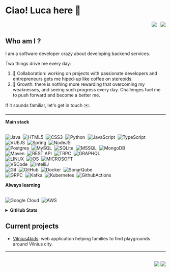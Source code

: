 # Ciao! Luca here 👋

<div align="right">
  <a href="mailto:luca.vassos@gmail.com?subject=Hey%20Luca"><img src="https://img.shields.io/badge/gmail-%23D14836.svg?&style=for-the-badge&logo=gmail&logoColor=white" /></a>&nbsp;&nbsp;
  <a href="https://www.linkedin.com/in/lucavassos/"><img src="https://img.shields.io/badge/linkedin-%230077B5.svg?&style=for-the-badge&logo=linkedin&logoColor=white" /></a>
</div>

## Who am I ?

I am a software developer crazy about developing backend services.

Two things drive me every day:
1. 🤲 Collaboration: working on projects with passionate developers and entrepreneurs gets me hiped-up like coffee on stereoids. 
2. 🤼 Growth: there is nothing more rewarding that overcoming my weaknesses, and seeing such progress every day. Challenges fuel me to push forward and become a better me.

If it sounds familiar, let's get in touch ✉️.

<hr/>

  <summary><b>Main stack</b></summary>
  <br/>

![Java](https://img.shields.io/badge/JAVA-007396.svg?&style=flat&logo=java&logoColor=white)&nbsp;
![HTML5](https://img.shields.io/badge/HTML5-E34F26.svg?&style=flat&logo=html5&logoColor=white)&nbsp;
![CSS3](https://img.shields.io/badge/CSS3-%231572B6.svg?&style=flat&logo=css3&logoColor=white)&nbsp;
![Python](https://img.shields.io/badge/PYTHON-3776AB.svg?&style=flat&logo=python&logoColor=white)&nbsp;
![JavaScript](https://img.shields.io/badge/JAVASCRIPT-323330.svg?&style=flat&logo=javascript&logoColor=%23F7DF1E)&nbsp;
![TypeScript](https://img.shields.io/badge/TYPESCRIPT-%23007ACC.svg?&style=flat&logo=typescript&logoColor=white)&nbsp;\
![VUEJS](https://img.shields.io/badge/VUEJS-darkgreen?&style=flat&logo=vue.js&logoColor=white)&nbsp;
![Spring](https://img.shields.io/badge/SPRINGBOOT-green?&style=flat&logo=spring&logoColor=black)&nbsp;
![NodeJS](https://img.shields.io/badge/NODEJS-339933.svg?&style=flat&logo=node.js&logoColor=white)&nbsp;\
![Postgres](https://img.shields.io/badge/POSTGRES-%23316192.svg?&style=flat&logo=postgresql&logoColor=white)&nbsp;
![MySQL](https://img.shields.io/badge/MYSQL-green?&style=flat&logo=mysql&logoColor=white)&nbsp;
![SQLite](https://img.shields.io/badge/SQLITE-003B57.svg?&style=flat&logo=sqlite&logoColor=white)&nbsp;
![MSSQL](https://img.shields.io/badge/MSSQL-black?logo=microsoftsqlserver&style=flat&logoColor=white)&nbsp;
![MongoDB](https://img.shields.io/badge/MONGODB-47A248.svg?&style=flat&logo=mongodb&logoColor=white)&nbsp;\
![Maven](https://img.shields.io/badge/MAVEN-C71A36.svg?&style=flat&logo=apache-maven)&nbsp;
![REST API](https://img.shields.io/badge/REST-02569B.svg?&style=flat&logo=rest&logoColor=white)&nbsp;
![TRPC](https://img.shields.io/badge/tRPC-blue?&style=flat&logo=trpc&logoColor=white)&nbsp;
![GRAPHQL](https://img.shields.io/badge/GRAPHQL-E10098.svg?&style=flat&logo=graphql&logoColor=white)&nbsp;\
![LINUX](https://img.shields.io/badge/LINUX-FCC624?style=flat-square&logo=linux&logoColor=black)&nbsp;
![iOS](https://img.shields.io/badge/iOS-white?style=flat-square&logo=ios&logoColor=black)&nbsp;
![MICROSOFT](https://img.shields.io/badge/MICROSOFT-blue?style=flat-square&logo=windows&logoColor=black)&nbsp;\
![VSCode](https://img.shields.io/badge/VSCODE-007ACC.svg?&style=flat&logo=visual-studio-code)&nbsp;
![IntelliJ](https://img.shields.io/badge/INTELLIJ-000000.svg?&style=flat&logo=intellij-idea)&nbsp;\
![Git](https://img.shields.io/badge/GIT-%23F05033.svg?&style=flat&logo=git&logoColor=white)&nbsp;
![GitHub](https://img.shields.io/badge/GITHUB-%23121011.svg?&style=flat&logo=github&logoColor=white)&nbsp;
![Docker](https://img.shields.io/badge/DOCKER-2496ED.svg?&style=flat&logo=docker&logoColor=white)&nbsp;
![SonarQube](https://img.shields.io/badge/SONARQUBE-4E9BCD.svg?&style=flat&logo=sonarqube&logoColor=white)&nbsp;\
![GRPC](https://img.shields.io/badge/GRPC-4285F4.svg?&style=flat&logo=google&logoColor=white)&nbsp;
![Kafka](https://img.shields.io/badge/APACHA%20KAFKA-231F20.svg?&style=flat&logo=apache-kafka&logoColor=white)&nbsp;
![Kubernetes](https://img.shields.io/badge/KUBERNETES-326CE5.svg?&style=flat&logo=kubernetes&logoColor=white)&nbsp;
![GithubActions](https://img.shields.io/badge/GITHUB%20ACTIONS-2088FF.svg?&style=flat&logo=github-actions&logoColor=white)&nbsp;

  <summary><b>Always learning</b></summary>
  <br/>

![Google Cloud](https://img.shields.io/badge/Google%20Cloud-blue?&style=flat&logo=googlecloud&logoColor=white)&nbsp;
![AWS](https://img.shields.io/badge/AWS-black?&style=flat&logo=amazon-aws&logoColor=white)&nbsp;

<details>
  <summary><b>GitHub Stats</b></summary>
  <br/>
    <div align="center">
    <img height="137px" src="https://github-readme-streak-stats.herokuapp.com/?user=LucaVas&hide_border=true&theme=nightowl" />
    <img height="137px" src="https://github-readme-stats.vercel.app/api/top-langs/?username=LucaVas&hide=html&hide_title=true&hide_border=true&layout=compact&langs_count=8&theme=nightowl" />
    </div>
    <div align="center">
        <img height="137px" src="https://github-readme-stats.vercel.app/api?username=LucaVas&hide_title=true&hide_border=false&show_icons=true&include_all_commits=true&count_private=true&line_height=21&theme=nightowl" />
    </div>
</details>

## Current projects

- [Vilnius4kids](https://github.com/LucaVas/Vilnius4Kids): web application helping families to find playgrounds around Vilnius city.

<hr/>
<br>
<div align="right">
<img src="https://komarev.com/ghpvc/?username=LucaVas"><img>
<img src="https://badges.pufler.dev/visits/LucaVas/LucaVas?color=black&logo=github" />
</div>
